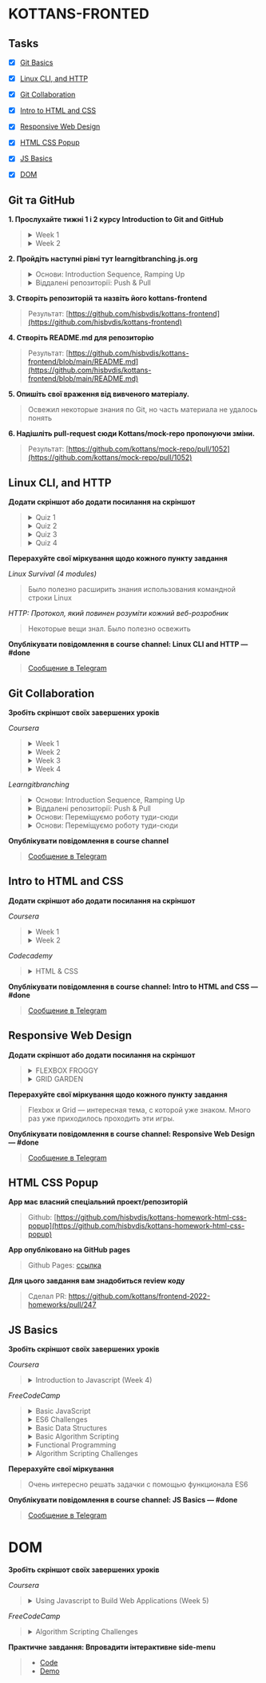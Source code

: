 # KOTTANS-FRONTED

## Tasks
- [x] [Git Basics](#git-та-github)
- [x] [Linux CLI, and HTTP](#linux-cli-and-http)
- [x] [Git Collaboration](#git-collaboration)
- [x] [Intro to HTML and CSS](#intro-to-html-and-css)
- [x] [Responsive Web Design](#responsive-web-design)
- [x] [HTML CSS Popup](#html-css-popup)
- [x] [JS Basics](#js-basics)
- [x] [DOM](#dom)


## Git та GitHub
**1. Прослухайте тижні 1 і 2 курсу Introduction to Git and GitHub**
> <details>
>   <summary>Week 1</summary>
>   <img src = "task_git_github/coursera-week1.png">
> </details>
> <details>
>   <summary>Week 2</summary>
>   <img src = "task_git_github/coursera-week2.png">
> </details>

**2. Пройдіть наступні рівні тут learngitbranching.js.org**
> <details>
>   <summary>Основи: Introduction Sequence, Ramping Up</summary>
>   <img src = "task_git_github/learngitbranching-introduction-ramping.png">
>  </details>
> <details>
>   <summary>Віддалені репозиторії: Push & Pull</summary>
>   <img src = "task_git_github/learngitbranching-push-n-pull.png">
> </details>

**3. Створіть репозиторій та назвіть його kottans-frontend**
> Результат: [https://github.com/hisbvdis/kottans-frontend](https://github.com/hisbvdis/kottans-frontend)

**4. Створіть README.md для репозиторію**
> Результат: [https://github.com/hisbvdis/kottans-frontend/blob/main/README.md](https://github.com/hisbvdis/kottans-frontend/blob/main/README.md)

**5. Опишіть свої враження від вивченого матеріалу.**
> Освежил некоторые знания по Git, но часть материала не удалось понять

**6. Надішліть pull-request сюди Kottans/mock-repo пропонуючи зміни.**
> Результат: [https://github.com/kottans/mock-repo/pull/1052](https://github.com/kottans/mock-repo/pull/1052)


## Linux CLI, and HTTP
**Додати скріншот або додати посилання на скріншот**
> <details>
>   <summary>Quiz 1</summary>
>   <img src="./task_linux_cli/1.png"/>
> </details>
> <details>
>   <summary>Quiz 2</summary>
>   <img src="./task_linux_cli/2.png"/>
> </details>
> <details>
>   <summary>Quiz 3</summary>
>   <img src="./task_linux_cli/3.png"/>
> </details>
> <details>
>   <summary>Quiz 4</summary>
>   <img src="./task_linux_cli/4.png"/>
> </details>

**Перерахуйте свої міркування щодо кожного пункту завдання**

*Linux Survival (4 modules)*
> Было полезно расширить знания использования командной строки Linux

*HTTP: Протокол, який повинен розуміти кожний веб-розробник*
> Некоторые вещи знал. Было полезно освежить

**Опублікувати повідомлення в course channel: Linux CLI and HTTP — #done**
> [Сообщение в Telegram](https://t.me/c/1382428271/44138)


## Git Collaboration

**Зробіть скріншот своїх завершених уроків**

*Coursera*
> <details>
>   <summary>Week 1</summary>
>   <img src="task_git_collaboration/coursera-week1.png"/>
> </details>
> <details>
>   <summary>Week 2</summary>
>   <img src="task_git_collaboration/coursera-week2.png"/>
> </details>
> <details>
>   <summary>Week 3</summary>
>   <img src="task_git_collaboration/coursera-week3.png"/>
> </details>
> <details>
>   <summary>Week 4</summary>
>   <img src="task_git_collaboration/coursera-week4.png"/>
> </details>

*Learngitbranching*
> <details>
>   <summary>Основи: Introduction Sequence, Ramping Up</summary>
>   <img src="task_git_collaboration/learngitbranching-introduction-ramping.png"/>
> </details>
> <details>
>   <summary>Віддалені репозиторії: Push & Pull</summary>
>   <img src="task_git_collaboration/learngitbranching-push-n-pull.png"/>
> </details>
> <details>
>   <summary>Основи: Переміщуємо роботу туди-сюди</summary>
>   <img src="task_git_collaboration/learngitbranching-moving-work-around.png"/>
> </details>
> <details>
>   <summary>Основи: Переміщуємо роботу туди-сюди</summary>
>   <img src="task_git_collaboration/learngitbranching-to-origin-and-beyond.png"/>
> </details>

**Опублікувати повідомлення в course channel**
> [Сообщение в Telegram](https://t.me/c/1382428271/46010)


## Intro to HTML and CSS
**Додати скріншот або додати посилання на скріншот**

*Coursera*
> <details>
>   <summary>Week 1</summary>
>   <img src="./task_html_css_intro/coursera-week1.png"/>
> </details>
> <details>
>   <summary>Week 2</summary>
>   <img src="./task_html_css_intro/coursera-week2.png"/>
> </details>

*Codecademy*
> <details>
>   <summary>HTML & CSS</summary>
>   <img src="./task_html_css_intro/Codecademy.png"/>
> </details>

**Опублікувати повідомлення в course channel: Intro to HTML and CSS — #done**
> [Сообщение в Telegram](https://t.me/c/1382428271/46274)


## Responsive Web Design
**Додати скріншот або додати посилання на скріншот**
> <details>
>   <summary>FLEXBOX FROGGY</summary>
>   <img src="./task_responsive_web_design/flexbox-froggy.png"/>
> </details>
> <details>
>   <summary>GRID GARDEN</summary>
>   <img src="./task_responsive_web_design/grid-garden.png"/>
> </details>

**Перерахуйте свої міркування щодо кожного пункту завдання**
> Flexbox и Grid — интересная тема, с которой уже знаком. 
> Много раз уже приходилось проходить эти игры.

**Опублікувати повідомлення в course channel: Responsive Web Design — #done**
> [Сообщение в Telegram](https://t.me/c/1382428271/46283)


## HTML CSS Popup
**App має власний спеціальний проект/репозиторій**
> Github: [https://github.com/hisbvdis/kottans-homework-html-css-popup](https://github.com/hisbvdis/kottans-homework-html-css-popup)

**App опубліковано на GitHub pages**
> Github Pages: [ссылка](https://hisbvdis.github.io/kottans-frontend/pages/html-css-popup/)

**Для цього завдання вам знадобиться review коду**
> Сделал PR: https://github.com/kottans/frontend-2022-homeworks/pull/247


## JS Basics
**Зробіть скріншот своїх завершених уроків**

*Coursera*
> <details>
>   <summary>Introduction to Javascript (Week 4)</summary>
>   <img src="./task_js_basics/coursera-week4.png"/>
> </details>

*FreeCodeCamp*
> <details>
>   <summary>Basic JavaScript</summary>
>   <img src="./task_js_basics/basic-javascript.png"/>
> </details>
> <details>
>   <summary>ES6 Challenges</summary>
>   <img src="./task_js_basics/es6.png"/>
> </details>
> <details>
>   <summary>Basic Data Structures</summary>
>   <img src="./task_js_basics/basic-data-structures.png"/>
> </details>
> <details>
>   <summary>Basic Algorithm Scripting</summary>
>   <img src="./task_js_basics/basic-algorithm-scripting.png"/>
> </details>
> <details>
>   <summary>Functional Programming</summary>
>   <img src="./task_js_basics/functional-programming.png"/>
> </details>
> <details>
>   <summary>Algorithm Scripting Challenges</summary>
>   <img src="./task_js_basics/intermediate-algorithm-scripting.png"/>
> </details>

**Перерахуйте свої міркування**
> Очень интересно решать задачки с помощью функционала ES6

**Опублікувати повідомлення в course channel: JS Basics — #done**
> [Сообщение в Telegram](https://t.me/c/1382428271/47546)


# DOM
**Зробіть скріншот своїх завершених уроків**

*Coursera*
> <details>
>   <summary>Using Javascript to Build Web Applications (Week 5)</summary>
>   <img src="./task_js_dom/coursera.png"/>
> </details>

*FreeCodeCamp*
> <details>
>   <summary>Algorithm Scripting Challenges</summary>
>   <img src="./task_js_dom/freecodecamp.png"/>
> </details>

**Практичне завдання: Впровадити інтерактивне side-menu**
> - [Code](https://github.com/hisbvdis/kottans-frontend/tree/main/pages/dom)
> - [Demo](https://hisbvdis.github.io/kottans-frontend/pages/dom)